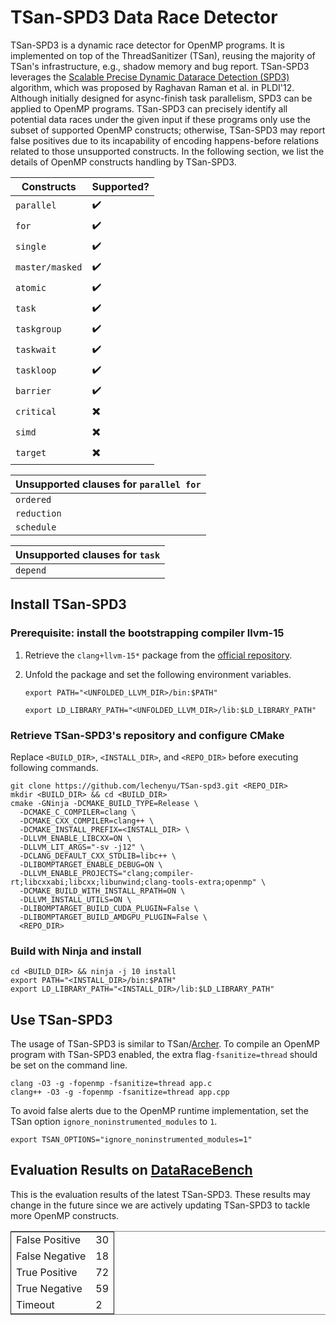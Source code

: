 # TSan-SPD3 Data Race Detector
TSan-SPD3 is a dynamic race detector for OpenMP programs. It is implemented on top of the ThreadSanitizer (TSan), 
reusing the majority of TSan's infrastructure, e.g., shadow memory and bug report. TSan-SPD3 leverages the 
[Scalable Precise Dynamic Datarace Detection (SPD3)](https://dl.acm.org/doi/pdf/10.1145/2345156.2254127) algorithm, 
which was proposed by Raghavan Raman et al. in PLDI'12. Although initially designed for async-finish task parallelism,
SPD3 can be applied to OpenMP programs. TSan-SPD3 can precisely identify all potential data races under the given input 
if these programs only use the subset of supported OpenMP constructs; otherwise, TSan-SPD3 may report false positives 
due to its incapability of encoding happens-before relations related to those unsupported constructs. In the following 
section, we list the details of OpenMP constructs handling by TSan-SPD3.

| **Constructs** | **Supported?** |
|---|---|
| `parallel` | :heavy_check_mark: |
| `for` | :heavy_check_mark: |
| `single` | :heavy_check_mark: |
| `master/masked` | :heavy_check_mark: |
| `atomic` | :heavy_check_mark: |
| `task` | :heavy_check_mark: |
| `taskgroup` | :heavy_check_mark: |
| `taskwait` | :heavy_check_mark: |
| `taskloop` | :heavy_check_mark: |
| `barrier` | :heavy_check_mark: |
| `critical` | :heavy_multiplication_x: |
| `simd` | :heavy_multiplication_x: |
| `target` | :heavy_multiplication_x: |

| **Unsupported clauses for `parallel for`** |
|---|
| `ordered` |
| `reduction` |
| `schedule` |

| **Unsupported clauses for `task`** |
|---|
| `depend` |

## Install TSan-SPD3
### Prerequisite: install the bootstrapping compiler llvm-15
1. Retrieve the `clang+llvm-15*` package from the [official repository](https://github.com/llvm/llvm-project/releases/tag/llvmorg-15.0.0).
2. Unfold the package and set the following environment variables.


    `export PATH="<UNFOLDED_LLVM_DIR>/bin:$PATH"`
    
    `export LD_LIBRARY_PATH="<UNFOLDED_LLVM_DIR>/lib:$LD_LIBRARY_PATH"`

### Retrieve TSan-SPD3's repository and configure CMake
Replace `<BUILD_DIR>`, `<INSTALL_DIR>`, and `<REPO_DIR>` before executing following commands.

    git clone https://github.com/lechenyu/TSan-spd3.git <REPO_DIR>
    mkdir <BUILD_DIR> && cd <BUILD_DIR>
    cmake -GNinja -DCMAKE_BUILD_TYPE=Release \
      -DCMAKE_C_COMPILER=clang \
      -DCMAKE_CXX_COMPILER=clang++ \
      -DCMAKE_INSTALL_PREFIX=<INSTALL_DIR> \
      -DLLVM_ENABLE_LIBCXX=ON \
      -DLLVM_LIT_ARGS="-sv -j12" \
      -DCLANG_DEFAULT_CXX_STDLIB=libc++ \
      -DLIBOMPTARGET_ENABLE_DEBUG=ON \
      -DLLVM_ENABLE_PROJECTS="clang;compiler-rt;libcxxabi;libcxx;libunwind;clang-tools-extra;openmp" \
      -DCMAKE_BUILD_WITH_INSTALL_RPATH=ON \
      -DLLVM_INSTALL_UTILS=ON \
      -DLIBOMPTARGET_BUILD_CUDA_PLUGIN=False \
      -DLIBOMPTARGET_BUILD_AMDGPU_PLUGIN=False \
      <REPO_DIR>

### Build with Ninja and install
    cd <BUILD_DIR> && ninja -j 10 install
    export PATH="<INSTALL_DIR>/bin:$PATH"
    export LD_LIBRARY_PATH="<INSTALL_DIR>/lib:$LD_LIBRARY_PATH"

## Use TSan-SPD3
The usage of TSan-SPD3 is similar to TSan/[Archer](https://github.com/llvm/llvm-project/tree/main/openmp/tools/archer).
To compile an OpenMP program with TSan-SPD3 enabled, the extra flag`-fsanitize=thread` should be set on the command line.

    clang -O3 -g -fopenmp -fsanitize=thread app.c
    clang++ -O3 -g -fopenmp -fsanitize=thread app.cpp

To avoid false alerts due to the OpenMP runtime implementation, set the TSan option `ignore_noninstrumented_modules` to `1`.

    export TSAN_OPTIONS="ignore_noninstrumented_modules=1"

## Evaluation Results on [DataRaceBench](https://github.com/LLNL/dataracebench)
This is the evaluation results of the latest TSan-SPD3. These results may change in the future since we are actively updating 
TSan-SPD3 to tackle more OpenMP constructs.

<table border="2" cellspacing="0" cellpadding="6" rules="groups" frame="hsides">

<colgroup>
<col  class="org-left" />
<col  class="org-right" />
</colgroup>

<tbody>
<tr>
<td class="org-left">False Positive</td>
<td class="org-right">30</td>
</tr>
<tr>
<td class="org-left">False Negative</td>
<td class="org-right">18</td>
</tr>
<tr>
<td class="org-left">True Positive</td>
<td class="org-right">72</td>
</tr>
<tr>
<td class="org-left">True Negative</td>
<td class="org-right">59</td>
</tr>
<tr>
<td class="org-left">Timeout</td>
<td class="org-right">2</td>
</tr>
</tbody>
</table>
